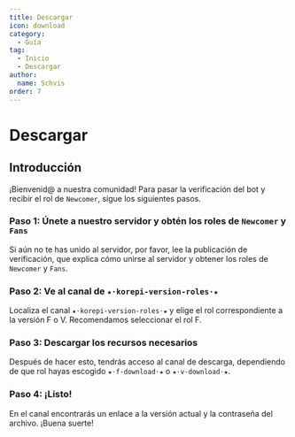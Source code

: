```yaml
---
title: Descargar
icon: download
category:
  - Guía
tag:
  - Inicio
  - Descargar
author:
  name: Schvis
order: 7
---
```


# Descargar

## Introducción

¡Bienvenid@ a nuestra comunidad! Para pasar la verificación del bot y recibir el rol de `Newcomer`, sigue los siguientes pasos.

### Paso 1: Únete a nuestro servidor y obtén los roles de `Newcomer` y `Fans`

Si aún no te has unido al servidor, por favor, lee la publicación de verificación, que explica cómo unirse al servidor y obtener los roles de `Newcomer` y `Fans`.

### Paso 2: Ve al canal de `★⋅korepi-version-roles⋅★`

Localiza el canal `★⋅korepi-version-roles⋅★` y elige el rol correspondiente a la versión F o V. Recomendamos seleccionar el rol F.

### Paso 3: Descargar los recursos necesarios

Después de hacer esto, tendrás acceso al canal de descarga, dependiendo de que rol hayas escogido `★⋅f-download⋅★` o `★⋅v-download⋅★`.

### Paso 4: ¡Listo!

En el canal encontrarás un enlace a la versión actual y la contraseña del archivo. ¡Buena suerte!


